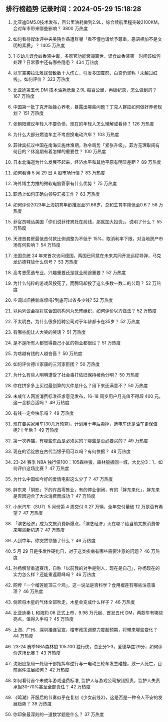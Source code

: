 
## 排行榜趋势 记录时间：2024-05-29 15:18:28
  
  1. 比亚迪DM5.0技术发布，百公里油耗做到2.9L，综合续航里程突破2100KM，会对车市带来哪些影响？ 3800 万热度
    
  2. 如何看待媒体评中央美院作品遭群嘲「看不懂也请给予尊重，恶语相加不是文明的素质」？ 1405 万热度
    
  3. 1 岁幼儿误食蚊香液中毒，多器官功能衰竭离世，误食蚊香液第一时间该如何处理？日常家中还有哪些隐患？ 434 万热度
    
  4. 以军空袭拉法难民营致数十人伤亡，引发多国震怒，白宫仍坚称「未越过红线」，如何评价？ 323 万热度
    
  5. 比亚迪第五代 DM 技术油耗低至 2.9L 每百公里，再破纪录，怎么做到的？ 167 万热度
    
  6. 中国第一批丁克开始操心养老，暴露出哪些问题？丁克人群应如何做好养老规划？ 151 万热度
    
  7. 张朝阳建议年轻人不要负债，现在的年轻人怎么理解或看待？ 126 万热度
    
  8. 为什么大部分燃油车主不考虑换电动汽车？ 103 万热度
    
  9. 菲律宾抗议中国在南海实施休渔期，称令局势「紧张升级」，菲方无理取闹有何目的？休渔期有着怎样的重要性？ 100 万热度
    
  10. 日本北海道为什么发展不起来，经济水平和其他平原有明显差距？ 89 万热度
    
  11. 如何看待 5 月 29 日 A 股市场行情？ 83 万热度
    
  12. 海外博主力推的微软电脑管家有什么优势？ 75 万热度
    
  13. 职场上如何正确向领导汇报工作？ 63 万热度
    
  14. 如何评价2023年上海初育年龄推迟至31.66岁，总和生育率降低至0.6？ 58 万热度
    
  15. 菲官员喊话美国「你们说菲律宾处在前线，那就加大投资」，说明了什么？ 55 万热度
    
  16. 天津首套房最低首付款比例调整为不低于 15%，取消利率下限，对当地房产市场有何影响？ 54 万热度
    
  17. 法国总统 24 年来首次访问德国，两国已同意在未来共同开发远程导弹，马克龙访德释放什么信号？ 53 万热度
    
  18. 高考志愿选专业，兴趣重要还是就业前途重要？ 52 万热度
    
  19. 为什么纯粹的游戏风投死了，而腾讯却投了这么多数一数二的公司？ 52 万热度
    
  20. 空调以旧换新麻烦吗?到底可以省多少钱? 52 万热度
    
  21. 以色列议会拟将联合国机构列为恐怖组织，如何评价以方做法？ 52 万热度
    
  22. 不太明白，为什么很多招聘公司对于年龄都卡在35岁？ 52 万热度
    
  23. 有哪些能让人大笑的笑话？ 51 万热度
    
  24. 是不是所有人都觉得自己小区的物业都很烂？ 51 万热度
    
  25. 为啥越有钱的人越吝啬？ 50 万热度
    
  26. 如何评价德川家康的三河家臣团？ 50 万热度
    
  27. 为什么有些人明明遭受了社会毒打依旧保持棱角分明？ 50 万热度
    
  28. 你在拼多多上买过最划算的大件是什么？用下来还满意不？ 50 万热度
    
  29. 未成年人网游消费标准征求意见发布，16-18 周岁用户月充值不得超 400 元，这一金额合适吗？ 49 万热度
    
  30. 有钱一定会快乐吗？ 49 万热度
    
  31. 现在要买家用车(30几万预算)，计划用十年后卖掉，选电车还是油车更保值呢?十年后？ 49 万热度
    
  32. 第一次养猫，有哪些东西是必须买的？哪些是没必要买的？ 49 万热度
    
  33. 现在的铝锭放在古代当银子用可以吗？有何依据？ 48 万热度
    
  34. 23-24 赛季 NBA 独行侠100：105森林狼，森林狼扳回一城，大比分3：1，如何评价这场比赛？ 47 万热度
    
  35. 为什么中国如今好的爱情电影这么少了？ 47 万热度
    
  36. 胖东来「阴影」下的许昌零售业，有的停业倒闭，有的「胖东来化」，胖东来是否因迎合了大众消费而成功？ 47 万热度
    
  37. 小米汽车（SU7）5 月份第 4 周交付 0.27 万辆，全年交付量破 12 万是否有希望？ 47 万热度
    
  38. 「演艺经济」成为文旅消费新爆点，「演艺经济」火在哪？给当前文旅消费带来哪些新机遇？ 47 万热度
    
  39. 人到中年，你突然领悟了什么？ 46 万热度
    
  40. 5 月 29 日是多发性硬化日，对于这类疾病有哪些需要注意的问题？ 46 万热度
    
  41. 孙杨解禁重返赛场，自称「以前我的对手是别人，现在是自己」，孙杨现在的实力怎么样？还能重返巅峰吗？ 46 万热度
    
  42. 网传「一个榴莲能顶三个鸡」，这一说法是否科学？食用榴莲有哪些注意事项？ 46 万热度
    
  43. 倘若将木星的气体全部吹走，木星会变成什么样子？ 46 万热度
    
  44. 比亚迪秦 L 和海豹 06 正式上市，9.98 万元起、首发五代 DM，两款车有哪些亮点，值得入手吗？ 45 万热度
    
  45. 上海、广州、深圳接连官宣，楼市政策调整力度超预期，将带来哪些变化？ 44 万热度
    
  46. 23-24 赛季NBA森林狼 105:100 独行侠，总比分1-3，爱德华兹29分，如何评价这场比赛？ 43 万热度
    
  47. 沈阳应急局一处级干部指挥车逆行与一电动三轮车发生碰撞，致一人死亡，目前案件进展如何？ 42 万热度
    
  48. 如何看待首个未成年游戏退费标准, 监护人与游戏公司按错担责，监护人失责承担30-70%甚至全部责任？ 42 万热度
    
  49. 《鸣潮》开服后的节奏似乎在复刻《少女前线2》，这是否是一种令人不安的发展趋势？ 39 万热度
    
  50. 你印象最深刻的一道数学题是什么？ 37 万热度
    
